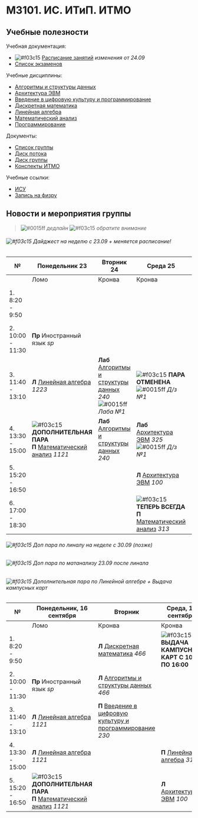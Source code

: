 # M3101. ИС. ИТиП. ИТМО

## Учебные полезности

Учебная документация:
* ![#f03c15](https://placehold.it/15/f03c15/000000?text=+) [Расписание занятий](Timetable.md#Расписание) *изменения от 24.09*
* [Список экзаменов](Timetable.md#Экзамены)

Учебные дисциплины:
* [Алгоритмы и структуры данных](Subjects/Algorithms.md)
* [Архитектура ЭВМ](Subjects/ComputerArchitecture.md)
* [Введение в цифровую культуру и программирование](Subjects/DigitalCultureIntroduction.md)
* [Дискретная математика](Subjects/DiscreteMathematics.md)
* [Линейная алгебра](Subjects/LinearAlgebra.md)
* [Математический анализ](Subjects/MathematicalAnalysis.md)
* [Программирование](Subjects/Programming.md)

Документы:
* [Список группы](GroupList.md)
* [Диск потока](https://drive.google.com/drive/folders/1fC6WB74TOPxm7cGoJRpLWFFAYl6r1nQl)
* [Диск группы](https://drive.google.com/drive/folders/1-vDZS3wehIW1l_QkGFHEEHH3K2wVaMKx)
* [Конспекты ИТМО](http://neerc.ifmo.ru/wiki/)

Учебные ссылки:
* [ИСУ](https://isu.ifmo.ru/)
* [Запись на физру](https://isu.ifmo.ru/pls/apex/f?p=2153:15:108337501947348::NO:RP,3::)

## Новости и мероприятия группы

> ![#0015ff](https://placehold.it/15/0015ff/000000?text=+) *дедлайн*  ![#f03c15](https://placehold.it/15/f03c15/000000?text=+) *обратите внимание*

###### ![#f03c15](https://placehold.it/15/f03c15/000000?text=+) Дайджест на неделю с 23.09 + меняется расписание!

|№| Понедельник 23| Вторник 24| Среда 25| Четверг 26| Пятница 27| Суббота 28|
| ------ | ------ |------ |------ |------ |------ |------ |
|  | Ломо | Кронва | Кронва | Ломо | Кронва | Кронва |
| 1. 8:20 - 9:50 | | | | | **Л** [Введение в цифровую культуру и программирование](Subjects/DigitalCultureIntroduction.md) *466* | **Лаб** [Программирование](Subjects/Programming.md) *237* |
| 2. 10:00 - 11:30 | **Пр** Иностранный язык *sp* | | | **Пр** Иностранный язык *sp* | **Л** [Программирование](Subjects/Programming.md) *285* | **Лаб** [Дискретная математика](Subjects/DiscreteMathematics.md) *236* ![#0015ff](https://placehold.it/15/0015ff/000000?text=+) *Д/з №2* |
| 3. 11:40 - 13:10 | **Л** [Линейная алгебра](Subjects/LinearAlgebra.md) *1223* | **Лаб** [Алгоритмы и структуры данных](Subjects/Algorithms.md) *240* ![#0015ff](https://placehold.it/15/0015ff/000000?text=+) *Лаба №1* |  ![#f03c15](https://placehold.it/15/f03c15/000000?text=+) **ПАРА ОТМЕНЕНА** ![#0015ff](https://placehold.it/15/0015ff/000000?text=+) *Д/з №1* | | **Л** [Математический анализ](Subjects/MathematicalAnalysis.md) *285* | |
| 4. 13:30 - 15:00 |![#f03c15](https://placehold.it/15/f03c15/000000?text=+) **ДОПОЛНИТЕЛЬНАЯ ПАРА** <br/> **П** [Математический анализ](Subjects/MathematicalAnalysis.md) *1121* | **Лаб** [Алгоритмы и структуры данных](Subjects/Algorithms.md) *240* | **Лаб** [Архитектура ЭВМ](Subjects/ComputerArchitecture.md) *325* ![#0015ff](https://placehold.it/15/0015ff/000000?text=+) *Д/з №1* | | | |
| 5. 15:20 - 16:50 | | | **Л** [Архитектура ЭВМ](Subjects/ComputerArchitecture.md) *100* | | | |
| 6. 17:00 - 18:30 | | |![#f03c15](https://placehold.it/15/f03c15/000000?text=+) **ТЕПЕРЬ ВСЕГДА** <br/> **П** [Математический анализ](Subjects/MathematicalAnalysis.md) *313* | | | |

###### ![#f03c15](https://placehold.it/15/f03c15/000000?text=+) Доп пара по линалу на неделе с 30.09 (позже)

###### ![#f03c15](https://placehold.it/15/f03c15/000000?text=+) Доп пара по матанализу 23.09 после линала

###### ![#f03c15](https://placehold.it/15/f03c15/000000?text=+) Дополнительная пара по Линейной алгебре + Выдача кампусных карт

|№| Понедельник, **16 сентября** | Вторник | Среда, **18 сентября** | Четверг | Пятница | Суббота |
| ----- | ------ |------ |------ |------ |------ |------ |
| | Ломо | Кронва | Кронва | Ломо | Кронва | Кронва |
| 1. 8:20 - 9:50 | | **Л** [Дискретная математика](Subjects/DiscreteMathematics.md) *466* | ![#f03c15](https://placehold.it/15/f03c15/000000?text=+) **ВЫДАЧА КАМПУСНЫХ КАРТ С 10:00 ПО 16:00**  | | - | **Лаб** [Программирование](Subjects/Programming.md) *237* |
| 2. 10:00 - 11:30| **Пр** Иностранный язык *sp* | **Л** [Алгоритмы и структуры данных](Subjects/Algorithms.md) *466* | | **Пр** Иностранный язык *sp* | **Л** [Программирование](Subjects/Programming.md) *285* | **Лаб** [Дискретная математика](Subjects/DiscreteMathematics.md) *236* |
| 3. 11:40 - 13:10| **Л** [Линейная алгебра](Subjects/LinearAlgebra.md) *1121* | **П** [Введение в цифровую культуру и программирование](Subjects/DigitalCultureIntroduction.md) *230* | | | **Л** [Математический анализ](Subjects/MathematicalAnalysis.md) *285* | |
| 4. 13:30 - 15:00| **Л** [Линейная алгебра](Subjects/LinearAlgebra.md) *1121* | | **П** [Линейная алгебра](Subjects/LinearAlgebra.md) *313* | | **П** [Математический анализ](Subjects/MathematicalAnalysis.md) *318* | |
| 5. 15:20 - 16:50 | ![#f03c15](https://placehold.it/15/f03c15/000000?text=+) **ДОПОЛНИТЕЛЬНАЯ ПАРА** <br/> **П** [Математический анализ](Subjects/MathematicalAnalysis.md) *1121* | | **Л** [Архитектура ЭВМ](Subjects/ComputerArchitecture.md) *100* | | | |
